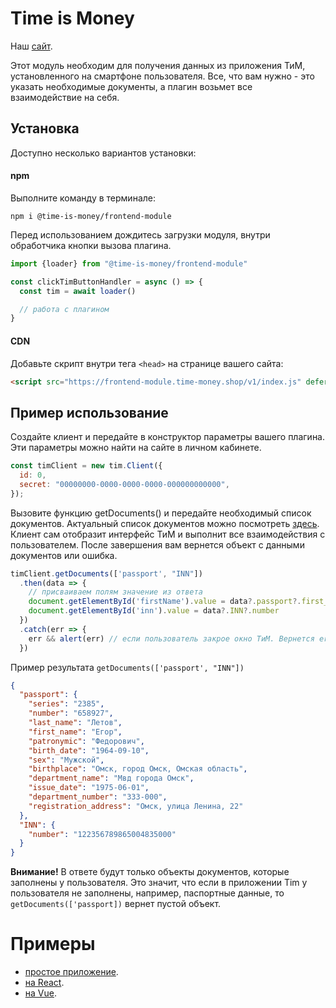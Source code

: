 # Time is Money
Наш [сайт](https://time-money.shop).

Этот модуль необходим для получения данных из приложения ТиМ, установленного на смартфоне пользователя.
Все, что вам нужно - это указать необходимые документы, а плагин возьмет все взаимодействие
на себя.

## Установка
Доступно несколько вариантов установки:

#### npm
Выполните команду в терминале:
```
npm i @time-is-money/frontend-module
```

Перед использованием дождитесь загрузки модуля, 
внутри обработчика кнопки вызова плагина.
```jsx
import {loader} from "@time-is-money/frontend-module"

const clickTimButtonHandler = async () => {
  const tim = await loader()

  // работа с плагином
}
```

#### CDN
Добавьте скрипт внутри тега ```<head>``` на страницe вашего сайта:
```html
<script src="https://frontend-module.time-money.shop/v1/index.js" defer></script>
```


## Пример использование
Создайте клиент и передайте в конструктор параметры вашего плагина. Эти параметры можно найти на сайте в личном кабинете.
```js
const timClient = new tim.Client({
  id: 0,
  secret: "00000000-0000-0000-0000-000000000000",
});
```

Вызовите функцию getDocuments() и передайте необходимый список документов.
Актуальный список документов можно посмотреть [здесь](./documents.md).
Клиент сам отобразит интерфейс ТиМ и выполнит все взаимодействия с пользователем.
После завершения вам вернется объект с данными документов или ошибка.
```js
timClient.getDocuments(['passport', "INN"])
  .then(data => {
    // присваиваем полям значение из ответа
    document.getElementById('firstName').value = data?.passport?.first_name
    document.getElementById('inn').value = data?.INN?.number
  })
  .catch(err => {
    err && alert(err) // если пользователь закрое окно ТиМ. Вернется err === null
  })
```
Пример результата ```getDocuments(['passport', "INN"])```
```json
{
  "passport": {
    "series": "2385",
    "number": "658927",
    "last_name": "Летов",
    "first_name": "Егор",
    "patronymic": "Федорович",
    "birth_date": "1964-09-10",
    "sex": "Мужской",
    "birthplace": "Омск, город Омск, Омская область",
    "department_name": "Мвд города Омск",
    "issue_date": "1975-06-01",
    "department_number": "333-000",
    "registration_address": "Омск, улица Ленина, 22"
  },
  "INN": {
    "number": "122356789865004835000"
  }
}
```
**Внимание!** В ответе будут только объекты документов, которые заполнены у пользователя. Это значит, что если
в приложении Tim у пользователя не заполнены, например, паспортные данные, то ``getDocuments(['passport])`` вернет пустой объект.

# Примеры
- [простое приложение](./example/simple/).
- [на React](./example/react/).
- [на Vue](./example/vue/).